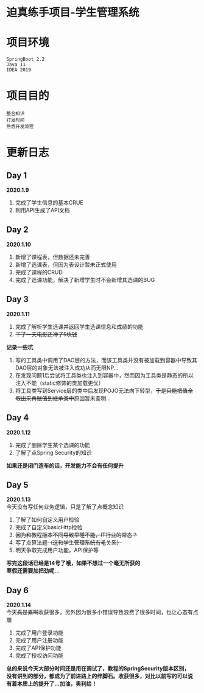 # 迫真练手项目-学生管理系统
# 项目环境
	SpringBoot 2.2
	Java 11
	IDEA 2019
# 项目目的
	整合知识
	打发时间
	熟悉开发流程
# 更新日志
## Day 1
__2020.1.9__
1. 完成了学生信息的基本CRUE
2. 利用API生成了API文档

## Day 2
__2020.1.10__
1. 新增了课程表，但数据还未完善
2. 新增了选课表，但因为表设计暂未正式使用
3. 完成了课程的CRUD
4. 完成了选课功能，解决了新增学生时不会新增其选课的BUG

## Day 3
__2020.1.11__
1. 完成了解析学生选课并返回学生选课信息和成绩的功能
2. ~~下了一天电影还冲了5块钱~~

__记录一些坑__
1. 写的工具类中调用了DAO层的方法，而该工具类并没有被加载到容器中导致其DAO层的对象无法被注入成功从而无限NP...
2. 在发现问题1后尝试将工具类也注入到容器中，然而因为工具类是静态的所以注入不能（static修饰的类加载更优）
3. 将工具类写到Service层的类中后发现POJO无法向下转型，~~于是只能把值全取出来再赋值到继承类中~~原因暂未查明...

## Day 4
__2020.1.12__
1. 完成了删除学生某个选课的功能
2. 了解了点Spring Security的知识

__如果还是闭门造车的话，开发能力不会有任何提升__

## Day 5
__2020.1.13__\
今天没有写任何业务逻辑，只是了解了点概念知识
1. 了解了如何自定义用户检验
2. 完成了自定义basicHttp检验
3. ~~因为和教程版本不同导致早睡不能，IT行业的常态？~~
4. 写了点算法题~~（这和学生管理系统有毛关系）~~
5. 明天争取完成用户功能，API保护等

__写完这段话已经是14号了哦，如果不想过一个毫无所获的\
寒假还需要加把劲呢...__

## Day 6
__2020.1.14__\
今天~~真是累啊~~收获很多，另外因为很多小错误导致浪费了很多时间，也让心态有点崩
1. 完成了用户登录功能
2. 完成了用户注册功能
3. 完成了API保护功能
4. 完成了授权访问功能

__总的来说今天大部分时间还是用在调试了，教程的SpringSecurity版本区别，\
没有讲到的部分，都成为了前进路上的绊脚石。收获很多，对比以前写的可以说\
有着本质上的提升了...加油，奥利给！__

